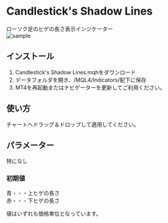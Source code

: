 # Candlestick's Shadow Lines
ローソク足のヒゲの長さ表示インジケーター  
![sample](https://user-images.githubusercontent.com/14832366/27269284-ac3bc768-54f0-11e7-82dc-6c5dadb889c0.png)


## インストール
1. Candlestick's Shadow Lines.mqhをダウンロード
2. データフォルダを開き、/MQL4/Indicators/配下に保存
3. MT4を再起動またはナビゲーターを更新してご利用ください。


## 使い方
チャートへドラッグ＆ドロップして適用してください。


## パラメーター
特になし

### 初期値
青・・・上ヒゲの長さ  
赤・・・下ヒゲの長さ

値はいずれも価格単位となっています。
